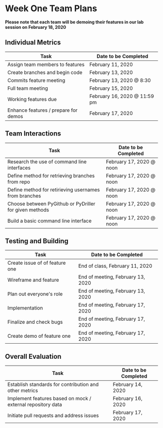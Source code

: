 # Week One Team Plans

**Please note that each team will be demoing their features in our lab session on February 18, 2020**

## Individual Metrics

Task | Date to be Completed
-----| --------------------
Assign team members to features | February 11, 2020
Create branches and begin code | February 13, 2020
Commits feature meeting | February 13, 2020 @ 8:30
Full team meeting | February 15, 2020
Working features due | February 16, 2020 @ 11:59 pm
Enhance features / prepare for demos | February 17, 2020

## Team Interactions

Task | Date to be Completed
-----| --------------------
Research the use of command line interfaces | February 17, 2020 @ noon
Define method for retrieving branches from repo | February 17, 2020 @ noon
Define method for retirieving usernames from branches | February 17, 2020 @ noon
Choose between PyGithub or PyDriller for given methods | February 17, 2020 @ noon
Build a basic command line interface | February 17, 2020 @ noon

## Testing and Building

Task | Date to be Completed
-----| --------------------
Create issue of of feature one | End of class, February 11, 2020
Wireframe and feature | End of meeting, February 13, 2020
Plan out everyone's role | End of meeting, February 13, 2020
Implementation | End of meeting, February 17, 2020
Finalize and check bugs | End of meeting, February 17, 2020
Create demo of feature one | End of meeting, February 17, 2020

## Overall Evaluation

Task | Date to be Completed
-----| --------------------
Establish standards for contribution and other metrics | February 14, 2020
Implement features based on mock / external repository data | February 16, 2020
Initiate pull requests and address issues | February 17, 2020
